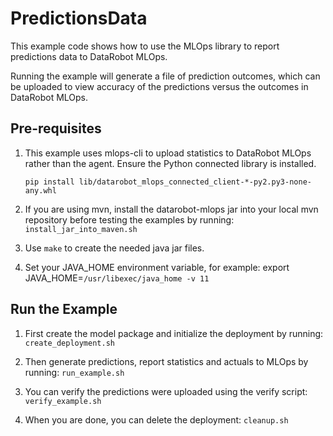 # PredictionsData

This example code shows how to use the MLOps library to report predictions data to DataRobot MLOps.

Running the example will generate a file of prediction outcomes, which can be uploaded to view accuracy
of the predictions versus the outcomes in DataRobot MLOps.

## Pre-requisites

1. This example uses mlops-cli to upload statistics to DataRobot MLOps rather than the agent.
   Ensure the Python connected library is installed.
   
   `pip install lib/datarobot_mlops_connected_client-*-py2.py3-none-any.whl`

2. If you are using mvn, install the datarobot-mlops jar into
your local mvn repository before testing the examples by running:
   `install_jar_into_maven.sh`

3. Use `make` to create the needed java jar files.

4. Set your JAVA_HOME environment variable, for example:
export JAVA_HOME=`/usr/libexec/java_home -v 11`

## Run the Example

1. First create the model package and initialize the deployment by running:
   `create_deployment.sh`
   
2. Then generate predictions, report statistics and actuals to MLOps by running:
   `run_example.sh`
   
3. You can verify the predictions were uploaded using the verify script:
   `verify_example.sh`
   
4. When you are done, you can delete the deployment:
   `cleanup.sh`
